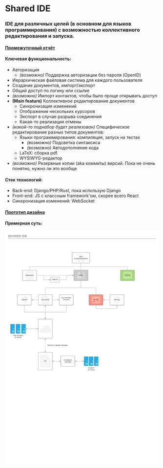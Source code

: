 # Shared IDE

### IDE для различных целей (в основном для языков программирования) с возможностью коллективного редактирования и запуска.


#### [Промежуточный отчёт](halfway_report.pdf)


#### Ключевая функциональность:

* Авторизация
    * *(возможно)* Поддержка авторизации без пароля (OpenID)
* Иерархическая файловая система для каждого пользователя 
* Создание документов, импорт/экспорт
* Общий доступ по логину или ссылке
* *(возможно)* Импорт контактов, чтобы было проще открывать доступ
* **(Main feature)** Коллективное редактирование документов
    * Синхронизация изменений
    * Отображение нескольких курсоров
    * Экспорт в случае разрыва соединения
    * Какая-то реализация отмены
* *(какой-то поднабор будет реализован)* Специфическое редактирование разных типов документов:
    * Языки программирования: компиляция, запуск на тестах
        * *(возможно)* Подсветка синтаксиса
        * *(возможно)* Автодополнение кода
    * LaTeX: сборка pdf.
    * WYSIWYG-редактор
* *(возможно)* Резервные копии (aka коммиты) версий. Пока не очень понятно, нужно ли это вообще


#### Стек технологий:

* Back-end: Django/PHP/Rust, пока использую Django
* Front-end: JS с классным framework'ом, скорее всего React
* Синхронизация изменений: WebSocket


#### [Прототип дизайна](design.md)


#### Примерная суть:

![Map](images/map.png)